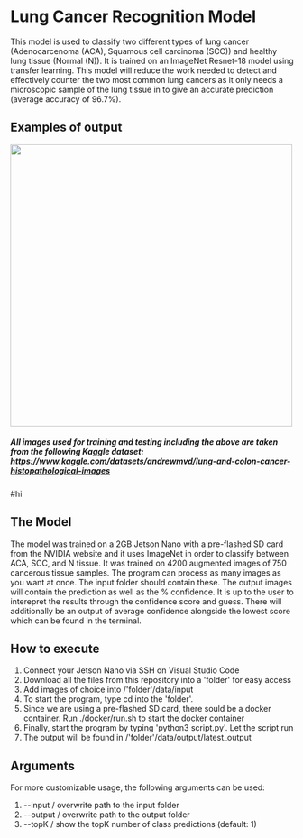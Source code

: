 # Lung Cancer Recognition Model

This model is used to classify two different types of lung cancer (Adenocarcenoma (ACA), Squamous cell carcinoma (SCC)) and healthy lung tissue (Normal (N)). It is trained on an ImageNet Resnet-18 model using transfer learning. This model will reduce the work needed to detect and effectively counter the two most common lung cancers as it only needs a microscopic sample of the lung tissue in to give an accurate prediction (average accuracy of 96.7%).


## Examples of output
<img src="https://i.imgur.com/SFtH1wZ.jpg" width="500" height="500">

##### All images used for training and testing including the above are taken from the following Kaggle dataset: https://www.kaggle.com/datasets/andrewmvd/lung-and-colon-cancer-histopathological-images

#hi

## The Model
The model was trained on a 2GB Jetson Nano with a pre-flashed SD card from the NVIDIA website and it uses ImageNet in order to classify between ACA, SCC, and N tissue. It was trained on 4200 augmented images of 750 cancerous tissue samples. The program can process as many images as you want at once. The input folder should contain these. The output images will contain the prediction as well as the % confidence. It is up to the user to interepret the results through the confidence score and guess. There will additionally be an output of average confidence alongside the lowest score which can be found in the terminal.


## How to execute
1. Connect your Jetson Nano via SSH on Visual Studio Code
2. Download all the files from this repository into a 'folder' for easy access
3. Add images of choice into /'folder'/data/input
4. To start the program, type cd into the 'folder'. 
5. Since we are using a pre-flashed SD card, there sould be a docker container. Run ./docker/run.sh to start the docker container
6. Finally, start the program by typing 'python3 script.py'. Let the script run
7. The output will be found in /'folder'/data/output/latest_output

## Arguments 
For more customizable usage, the following arguments can be used:
1. --input / overwrite path to the input folder
2. --output / overwrite path to the output folder
3. --topK / show the topK number of class predictions (default: 1)
